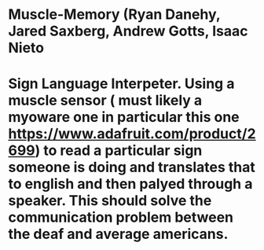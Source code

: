 # Muscle-Memory (Ryan Danehy, Jared Saxberg, Andrew Gotts, Isaac Nieto
# Sign Language Interpeter. Using a muscle sensor ( must likely a myoware one in particular this one https://www.adafruit.com/product/2699) to read a particular sign someone is doing and translates that to english and then palyed through a speaker. This should solve the communication problem between the deaf and average americans.
